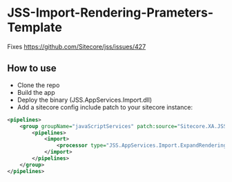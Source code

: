 # JSS-Import-Rendering-Prameters-Template
Fixes https://github.com/Sitecore/jss/issues/427

## How to use
* Clone the repo
* Build the app
* Deploy the binary (JSS.AppServices.Import.dll)
* Add a sitecore config include patch to your sitecore instance:
```xml
<pipelines>
    <group groupName="javaScriptServices" patch:source="Sitecore.XA.JSS.Foundation.Presentation.config">
        <pipelines>
            <import>
                <processor type="JSS.AppServices.Import.ExpandRenderingParametersTemplates, JSS.AppServices.Import" patch:instead="processor[@type='Sitecore.JavaScriptServices.AppServices.Pipelines.Import.ExpandRenderingParametersTemplates, Sitecore.JavaScriptServices.AppServices']"/>
            </import>
        </pipelines>
    </group>
</pipelines>
```